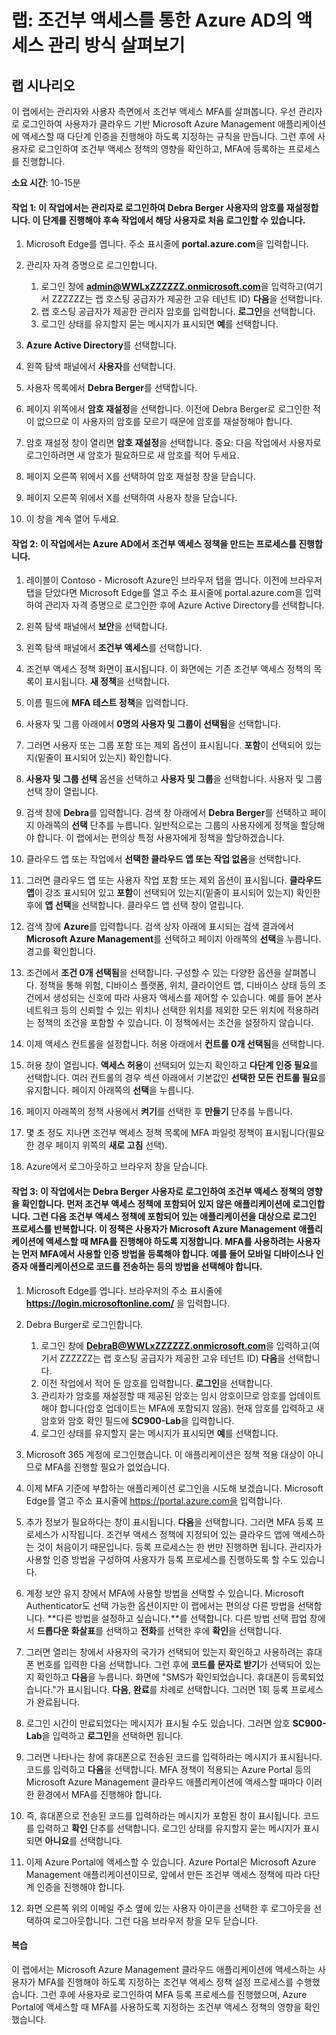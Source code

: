 ﻿---
lab:
    title: '조건부 액세스를 통한 Azure AD의 액세스 관리 방식 살펴보기'
    module: '모듈 2 단원 3: Microsoft ID 및 액세스 관리 솔루션의 기능 설명: Azure AD의 액세스 관리 기능 살펴보기'
---


# 랩: 조건부 액세스를 통한 Azure AD의 액세스 관리 방식 살펴보기

## 랩 시나리오
이 랩에서는 관리자와 사용자 측면에서 조건부 액세스 MFA를 살펴봅니다.  우선 관리자로 로그인하여 사용자가 클라우드 기반 Microsoft Azure Management 애플리케이션에 액세스할 때 다단계 인증을 진행해야 하도록 지정하는 규칙을 만듭니다.  그런 후에 사용자로 로그인하여 조건부 액세스 정책의 영향을 확인하고, MFA에 등록하는 프로세스를 진행합니다.

**소요 시간**: 10-15분

#### 작업 1: 이 작업에서는 관리자로 로그인하여 Debra Berger 사용자의 암호를 재설정합니다.  이 단계를 진행해야 후속 작업에서 해당 사용자로 처음 로그인할 수 있습니다.

1. Microsoft Edge를 엽니다.  주소 표시줄에 **portal.azure.com**을 입력합니다.

2. 관리자 자격 증명으로 로그인합니다.
    1. 로그인 창에 **admin@WWLxZZZZZZ.onmicrosoft.com**을 입력하고(여기서 ZZZZZZ는 랩 호스팅 공급자가 제공한 고유 테넌트 ID) **다음**을 선택합니다.
    1. 랩 호스팅 공급자가 제공한 관리자 암호를 입력합니다. **로그인**을 선택합니다.
    1. 로그인 상태를 유지할지 묻는 메시지가 표시되면 **예**를 선택합니다.

3. **Azure Active Directory**를 선택합니다.  

4. 왼쪽 탐색 패널에서 **사용자**를 선택합니다.

5. 사용자 목록에서 **Debra Berger**를 선택합니다.

6. 페이지 위쪽에서 **암호 재설정**을 선택합니다. 이전에 Debra Berger로 로그인한 적이 없으므로 이 사용자의 암호를 모르기 때문에 암호를 재설정해야 합니다.

7. 암호 재설정 창이 열리면 **암호 재설정**을 선택합니다.  중요: 다음 작업에서 사용자로 로그인하려면 새 암호가 필요하므로 새 암호를 적어 두세요.

8. 페이지 오른쪽 위에서 X를 선택하여 암호 재설정 창을 닫습니다.

9. 페이지 오른쪽 위에서 X를 선택하여 사용자 창을 닫습니다.

10. 이 창을 계속 열어 두세요.


#### 작업 2:  이 작업에서는 Azure AD에서 조건부 액세스 정책을 만드는 프로세스를 진행합니다.

1. 레이블이 Contoso - Microsoft Azure인 브라우저 탭을 엽니다.   이전에 브라우저 탭을 닫았다면 Microsoft Edge를 열고 주소 표시줄에 portal.azure.com을 입력하여 관리자 자격 증명으로 로그인한 후에 Azure Active Directory를 선택합니다.  

2. 왼쪽 탐색 패널에서 **보안**을 선택합니다.

3. 왼쪽 탐색 패널에서 **조건부 액세스**를 선택합니다.

4. 조건부 액세스 정책 화면이 표시됩니다. 이 화면에는 기존 조건부 액세스 정책의 목록이 표시됩니다. **새 정책**을 선택합니다.

5. 이름 필드에 **MFA 테스트 정책**을 입력합니다.

6. 사용자 및 그룹 아래에서 **0명의 사용자 및 그룹이 선택됨**을 선택합니다.

7. 그러면 사용자 또는 그룹 포함 또는 제외 옵션이 표시됩니다.  **포함**이 선택되어 있는지(밑줄이 표시되어 있는지) 확인합니다.

8. **사용자 및 그룹 선택** 옵션을 선택하고 **사용자 및 그룹**을 선택합니다.  사용자 및 그룹 선택 창이 열립니다.  

9. 검색 창에 **Debra**를 입력합니다.  검색 창 아래에서 **Debra Berger**를 선택하고 페이지 아래쪽의 **선택** 단추를 누릅니다.  일반적으로는 그룹의 사용자에게 정책을 할당해야 합니다.  이 랩에서는 편의상 특정 사용자에게 정책을 할당하겠습니다. 

10. 클라우드 앱 또는 작업에서 **선택한 클라우드 앱 또는 작업 없음**을 선택합니다.

11. 그러면 클라우드 앱 또는 사용자 작업 포함 또는 제외 옵션이 표시됩니다.  **클라우드 앱**이 강조 표시되어 있고 **포함**이 선택되어 있는지(밑줄이 표시되어 있는지) 확인한 후에 **앱 선택**을 선택합니다.  클라우드 앱 선택 창이 열립니다.

12. 검색 창에 **Azure**를 입력합니다.  검색 상자 아래에 표시되는 검색 결과에서 **Microsoft Azure Management**를 선택하고 페이지 아래쪽의 **선택**을 누릅니다.  경고를 확인합니다.  

13. 조건에서 **조건 0개 선택됨**을 선택합니다.  구성할 수 있는 다양한 옵션을 살펴봅니다.  정책을 통해 위험, 디바이스 플랫폼, 위치, 클라이언트 앱, 디바이스 상태 등의 조건에서 생성되는 신호에 따라 사용자 액세스를 제어할 수 있습니다.  예를 들어 본사 네트워크 등의 신뢰할 수 있는 위치나 선택한 위치를 제외한 모든 위치에 적용하려는 정책의 조건을 포함할 수 있습니다.  이 정책에서는 조건을 설정하지 않습니다.

14. 이제 액세스 컨트롤을 설정합니다.  허용 아래에서 **컨트롤 0개 선택됨**을 선택합니다.

15. 허용 창이 열립니다.  **액세스 허용**이 선택되어 있는지 확인하고 **다단계 인증 필요**를 선택합니다.  여러 컨트롤의 경우 섹션 아래에서 기본값인 **선택한 모든 컨트롤 필요**를 유지합니다.  페이지 아래쪽의 **선택**을 누릅니다.

16. 페이지 아래쪽의 정책 사용에서 **켜기**를 선택한 후 **만들기** 단추를 누릅니다.

17. 몇 초 정도 지나면 조건부 액세스 정책 목록에 MFA 파일럿 정책이 표시됩니다(필요한 경우 페이지 위쪽의 **새로 고침** 선택).

18. Azure에서 로그아웃하고 브라우저 창을 닫습니다.

#### 작업 3: 이 작업에서는 Debra Berger 사용자로 로그인하여 조건부 액세스 정책의 영향을 확인합니다. 먼저 조건부 액세스 정책에 포함되어 있지 않은 애플리케이션에 로그인합니다.  그런 다음 조건부 액세스 정책에 포함되어 있는 애플리케이션을 대상으로 로그인 프로세스를 반복합니다.  이 정책은 사용자가 Microsoft Azure Management 애플리케이션에 액세스할 때 MFA를 진행해야 하도록 지정합니다.  MFA를 사용하려는 사용자는 먼저 MFA에서 사용할 인증 방법을 등록해야 합니다. 예를 들어 모바일 디바이스나 인증자 애플리케이션으로 코드를 전송하는 등의 방법을 선택해야 합니다.

1. Microsoft Edge를 엽니다.  브라우저의 주소 표시줄에 **https://login.microsoftonline.com/** 을 입력합니다.

1. Debra Burger로 로그인합니다.
    1. 로그인 창에 **DebraB@WWLxZZZZZZ.onmicrosoft.com**을 입력하고(여기서 ZZZZZZ는 랩 호스팅 공급자가 제공한 고유 테넌트 ID) **다음**을 선택합니다.
    1. 이전 작업에서 적어 둔 암호를 입력합니다. **로그인**을 선택합니다.
    1. 관리자가 암호를 재설정할 때 제공된 암호는 임시 암호이므로 암호를 업데이트해야 합니다(암호 업데이트는 MFA에 포함되지 않음).  현재 암호를 입력하고 새 암호와 암호 확인 필드에 **SC900-Lab**을 입력합니다.
    1. 로그인 상태를 유지할지 묻는 메시지가 표시되면 **예**를 선택합니다.

1. Microsoft 365 계정에 로그인했습니다.  이 애플리케이션은 정책 적용 대상이 아니므로 MFA를 진행할 필요가 없었습니다.

1. 이제 MFA 기준에 부합하는 애플리케이션 로그인을 시도해 보겠습니다.  Microsoft Edge를 열고 주소 표시줄에 https://portal.azure.com을 입력합니다.

1. 추가 정보가 필요하다는 창이 표시됩니다.  **다음**을 선택합니다.  그러면 MFA 등록 프로세스가 시작됩니다. 조건부 액세스 정책에 지정되어 있는 클라우드 앱에 액세스하는 것이 처음이기 때문입니다.  등록 프로세스는 한 번만 진행하면 됩니다.   관리자가 사용할 인증 방법을 구성하여 사용자가 등록 프로세스를 진행하도록 할 수도 있습니다.

1. 계정 보안 유지 창에서 MFA에 사용할 방법을 선택할 수 있습니다.  Microsoft Authenticator도 선택 가능한 옵션이지만 이 랩에서는 편의상 다른 방법을 선택합니다.  **다른 방법을 설정하고 싶습니다.**를 선택합니다.  다른 방법 선택 팝업 창에서 **드롭다운 화살표**를 선택하고 **전화**를 선택한 후에 **확인**을 선택합니다.

1. 그러면 열리는 창에서 사용자의 국가가 선택되어 있는지 확인하고 사용하려는 휴대폰 번호를 입력한 다음 선택합니다. 그런 후에 **코드를 문자로 받기**가 선택되어 있는지 확인하고 **다음**을 누릅니다.  화면에 "SMS가 확인되었습니다. 휴대폰이 등록되었습니다."가 표시됩니다.  **다음**, **완료**를 차례로 선택합니다.  그러면 1회 등록 프로세스가 완료됩니다.

1. 로그인 시간이 만료되었다는 메시지가 표시될 수도 있습니다.  그러면 암호 **SC900-Lab**을 입력하고 **로그인**을 선택하면 됩니다.

1. 그러면 나타나는 창에 휴대폰으로 전송된 코드를 입력하라는 메시지가 표시됩니다.  코드를 입력하고 **다음**을 선택합니다.  MFA 정책이 적용되는 Azure Portal 등의 Microsoft Azure Management 클라우드 애플리케이션에 액세스할 때마다 이러한 환경에서 MFA를 진행해야 합니다.

1. 즉, 휴대폰으로 전송된 코드를 입력하라는 메시지가 포함된 창이 표시됩니다.  코드를 입력하고 **확인** 단추를 선택합니다.  로그인 상태를 유지할지 묻는 메시지가 표시되면 **아니요**를 선택합니다.

1. 이제 Azure Portal에 액세스할 수 있습니다.  Azure Portal은 Microsoft Azure Management 애플리케이션이므로, 앞에서 만든 조건부 액세스 정책에 따라 다단계 인증을 진행해야 합니다.  

1. 화면 오른쪽 위의 이메일 주소 옆에 있는 사용자 아이콘을 선택한 후 로그아웃을 선택하여 로그아웃합니다. 그런 다음 브라우저 창을 모두 닫습니다.

#### 복습
이 랩에서는 Microsoft Azure Management 클라우드 애플리케이션에 액세스하는 사용자가 MFA를 진행해야 하도록 지정하는 조건부 액세스 정책 설정 프로세스를 수행했습니다.  그런 후에 사용자로 로그인하여 MFA 등록 프로세스를 진행했으며, Azure Portal에 액세스할 때 MFA를 사용하도록 지정하는 조건부 액세스 정책의 영향을 확인했습니다.